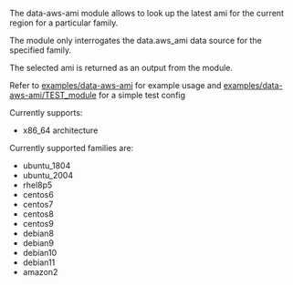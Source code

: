 
The data-aws-ami module allows to look up the latest ami for the current region for a particular family.

The module only interrogates the data.aws_ami data source for the specified family.

The selected ami is returned as an output from the module.

Refer to [examples/data-aws-ami]( https://github.com/mjbright/terraform-modules/tree/master/examples/data-aws-ami) for example usage
and [examples/data-aws-ami/TEST_module]( https://github.com/mjbright/terraform-modules/tree/master/examples/data-aws-ami/TEST_module) for a simple test config



Currently supports:
- x86_64 architecture

Currently supported families are:
- ubuntu_1804
- ubuntu_2004
- rhel8p5
- centos6
- centos7
- centos8
- centos9
- debian8
- debian9
- debian10
- debian11
- amazon2


